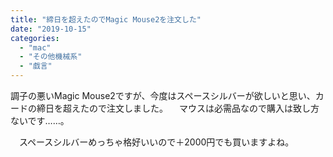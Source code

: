 ```yaml
---
title: "締日を超えたのでMagic Mouse2を注文した"
date: "2019-10-15"
categories: 
  - "mac"
  - "その他機械系"
  - "戯言"
---
```


調子の悪いMagic Mouse2ですが、今度はスペースシルバーが欲しいと思い、カードの締日を超えたので注文しました。 　マウスは必需品なので購入は致し方ないです……。

　スペースシルバーめっちゃ格好いいので＋2000円でも買いますよね。
